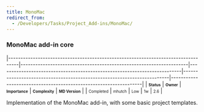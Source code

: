 ```yaml
---
title: MonoMac
redirect_from:
  - /Developers/Tasks/Project_Add-ins/MonoMac/
---
```


### MonoMac add-in core

<span> </span>

<span id="_task_a_MonoMac.Addin"></span><span> </span>

|----------------------------------------------------------------------------------|--------------------------------------------------------------------|--------------------------------------------------------------------------|------------------------------------------------------------------------|------------------------------------------------------------------|
| **<span style="font-size: x-small;">Status</span>**                              | **<span style="font-size: x-small;">Owner</span>**                 | **<span style="font-size: x-small;">Importance</span>**                  | **<span style="font-size: x-small;">Complexity</span>**                | **<span style="font-size: x-small;">MD Version</span>**          |
| <span class="task-status-Completed" style="font-size: x-small;">Completed</span> | <span class="task-owner" style="font-size: x-small;">mhutch</span> | <span class="task-importance-Low" style="font-size: x-small;">Low</span> | <span class="task-complexity-1w" style="font-size: x-small;">1w</span> | <span class="task-target" style="font-size: x-small;">2.6</span> |

Implementation of the MonoMac add-in, with some basic project templates.
